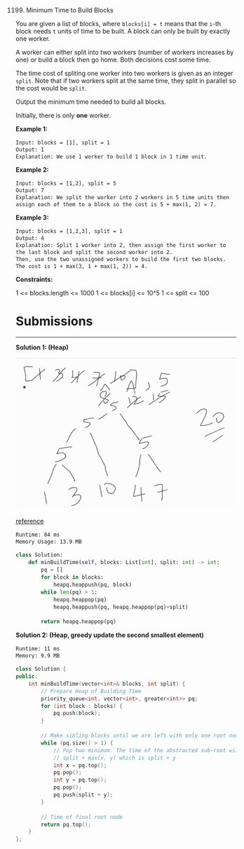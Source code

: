 1199. Minimum Time to Build Blocks

You are given a list of blocks, where `blocks[i] = t` means that the `i`-th block needs `t` units of time to be built. A block can only be built by exactly one worker.

A worker can either split into two workers (number of workers increases by one) or build a block then go home. Both decisions cost some time.

The time cost of spliting one worker into two workers is given as an integer `split`. Note that if two workers split at the same time, they split in parallel so the cost would be `split`.

Output the minimum time needed to build all blocks.

Initially, there is only **one** worker.

**Example 1:**
```
Input: blocks = [1], split = 1
Output: 1
Explanation: We use 1 worker to build 1 block in 1 time unit.
```
**Example 2:**
```
Input: blocks = [1,2], split = 5
Output: 7
Explanation: We split the worker into 2 workers in 5 time units then assign each of them to a block so the cost is 5 + max(1, 2) = 7.
```
**Example 3:**
```
Input: blocks = [1,2,3], split = 1
Output: 4
Explanation: Split 1 worker into 2, then assign the first worker to the last block and split the second worker into 2.
Then, use the two unassigned workers to build the first two blocks.
The cost is 1 + max(3, 1 + max(1, 2)) = 4.
```

**Constraints:**

1 <= blocks.length <= 1000
1 <= blocks[i] <= 10^5
1 <= split <= 100

# Submissions
---
**Solution 1: (Heap)**

![1199_1](img/1199_1.png)

[reference](https://www.youtube.com/watch?v=pSW8wxvcEcM)
```
Runtime: 84 ms
Memory Usage: 13.9 MB
```
```python
class Solution:
    def minBuildTime(self, blocks: List[int], split: int) -> int:
        pq = []
        for block in blocks:
            heapq.heappush(pq, block)
        while len(pq) > 1:
            heapq.heappop(pq)
            heapq.heappush(pq, heapq.heappop(pq)+split)
        
        return heapq.heappop(pq)
```

**Solution 2: (Heap, greedy update the second smallest element)**
```
Runtime: 11 ms
Memory: 9.9 MB
```
```c++
class Solution {
public:
    int minBuildTime(vector<int>& blocks, int split) {
        // Prepare Heap of Building Time
        priority_queue<int, vector<int>, greater<int>> pq;
        for (int block : blocks) {
            pq.push(block);
        }

        // Make sibling blocks until we are left with only one root node
        while (pq.size() > 1) {
            // Pop two minimum. The time of the abstracted sub-root will be 
            // split + max(x, y) which is split + y
            int x = pq.top();
            pq.pop();
            int y = pq.top();
            pq.pop();
            pq.push(split + y);
        }

        // Time of final root node
        return pq.top();
    }
};
```
